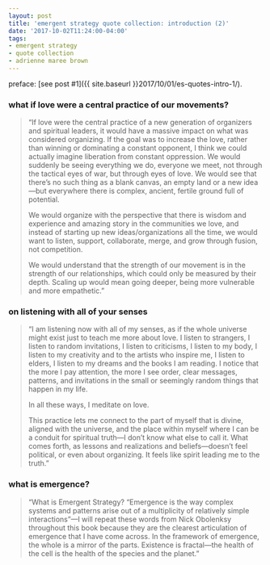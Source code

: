 ```yaml
---
layout: post
title: 'emergent strategy quote collection: introduction (2)'
date: '2017-10-02T11:24:00-04:00'
tags:
- emergent strategy
- quote collection
- adrienne maree brown
--- 
```


preface: [see post #1]({{ site.baseurl }}2017/10/01/es-quotes-intro-1/). 

### what if love were a central practice of our movements?

> “If love were the central practice of a new generation of organizers and spiritual leaders, it would have a massive impact on what was considered organizing. If the goal was to increase the love, rather than winning or dominating a constant opponent, I think we could actually imagine liberation from constant oppression. We would suddenly be seeing everything we do, everyone we meet, not through the tactical eyes of war, but through eyes of love. We would see that there’s no such thing as a blank canvas, an empty land or a new idea—but everywhere there is complex, ancient, fertile ground full of potential.
> 
> We would organize with the perspective that there is wisdom and experience and amazing story in the communities we love, and instead of starting up new ideas/organizations all the time, we would want to listen, support, collaborate, merge, and grow through fusion, not competition.
> 
> We would understand that the strength of our movement is in the strength of our relationships, which could only be measured by their depth. Scaling up would mean going deeper, being more vulnerable and more empathetic.”

### on listening with all of your senses

> “I am listening now with all of my senses, as if the whole universe might exist just to teach me more about love. I listen to strangers, I listen to random invitations, I listen to criticisms, I listen to my body, I listen to my creativity and to the artists who inspire me, I listen to elders, I listen to my dreams and the books I am reading. I notice that the more I pay attention, the more I see order, clear messages, patterns, and invitations in the small or seemingly random things that happen in my life.
> 
>In all these ways, I meditate on love.
> 
>This practice lets me connect to the part of myself that is divine, aligned with the universe, and the place within myself where I can be a conduit for spiritual truth—I don’t know what else to call it. What comes forth, as lessons and realizations and beliefs—doesn’t feel political, or even about organizing. It feels like spirit leading me to the truth.”

### what is emergence?

> “What is Emergent Strategy?
> “Emergence is the way complex systems and patterns arise out of a multiplicity of relatively simple interactions”—I will repeat these words from Nick Obolenksy throughout this book because they are the clearest articulation of emergence that I have come across. In the framework of emergence, the whole is a mirror of the parts. Existence is fractal—the health of the cell is the health of the species and the planet.”